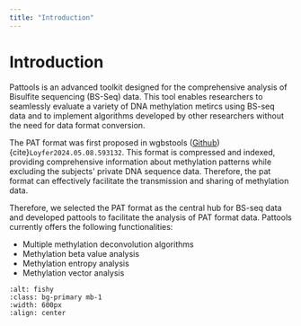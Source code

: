 ```yaml
---
title: "Introduction"
---
```

# Introduction

Pattools is an advanced toolkit designed for the comprehensive analysis of Bisulfite sequencing (BS-Seq) data.
This tool enables researchers to seamlessly evaluate a variety of DNA methylation metircs using BS-seq data
and to implement algorithms developed by other researchers without the need for data format conversion.

The PAT format was first proposed in wgbstools ([Github](https://github.com/nloyfer/wgbs_tools)) {cite}`Loyfer2024.05.08.593132`.
This format is compressed and indexed, providing comprehensive information about methylation patterns while excluding
the subjects' private DNA sequence data. Therefore, the pat format can effectively facilitate the transmission and
sharing of methylation data.


Therefore, we selected the PAT format as the central hub for BS-seq data and developed pattools to facilitate
the analysis of PAT format data. Pattools currently offers the following functionalities:

+ Multiple methylation deconvolution algorithms
+ Methylation beta value analysis
+ Methylation entropy analysis
+ Methylation vector analysis

```{image} image/framework.png
:alt: fishy
:class: bg-primary mb-1
:width: 600px
:align: center
```